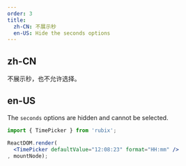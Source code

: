 ```yaml
---
order: 3
title: 
  zh-CN: 不展示秒
  en-US: Hide the seconds options
---
```


## zh-CN

不展示秒，也不允许选择。

## en-US

The `seconds` options are hidden and cannot be selected.

````jsx
import { TimePicker } from 'rubix';

ReactDOM.render(
  <TimePicker defaultValue="12:08:23" format="HH:mm" />
, mountNode);
````
